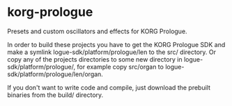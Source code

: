 # korg-prologue
Presets and custom oscillators and effects for KORG Prologue.

In order to build these projects you have to get the KORG Prologue SDK and make a symlink logue-sdk/platform/prologue/len to the src/ directory. Or copy any of the projects directories to some new directory in logue-sdk/platform/prologue/, for example copy src/organ to logue-sdk/platform/prologue/len/organ.

If you don't want to write code and compile, just download the prebuilt binaries from the build/ directory.
